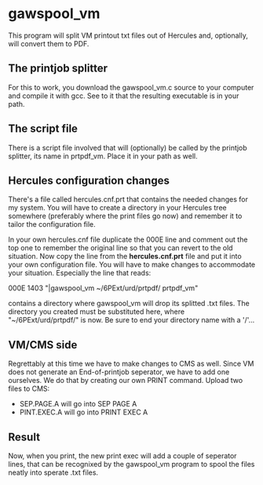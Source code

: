 # gawspool_vm
This program will split VM printout txt files out of Hercules and, optionally, will convert them to PDF.

## The printjob splitter
For this to work, you download the gawspool_vm.c source to your computer and compile it with gcc. See to it that the resulting executable is in your path.

## The script file
There is a script file involved that will (optionally) be called by the printjob splitter, its name in prtpdf_vm. Place it in your path as well.

## Hercules configuration changes
There's a file called hercules.cnf.prt that contains the needed changes for my system. You will have to create a directory in your Hercules tree somewhere (preferably where the print files go now) and remember it to tailor the configuration file.

In your own hercules.cnf file duplicate the 000E line and comment out the top one to remember the original line so that you can revert to the old situation. Now copy the line from the **hercules.cnf.prt** file and put it into your own configuration file. You will have to make changes to accommodate your situation. Especially the line that reads:

  000E   1403   "|gawspool_vm ~/6PExt/urd/prtpdf/ prtpdf_vm"

contains a directory where gawspool_vm will drop its splitted .txt files. The directory you created must be substituted here, where "~/6PExt/urd/prtpdf/" is now. Be sure to end your directory name with a '/'...

## VM/CMS side
Regrettably at this time we have to make changes to CMS as well. Since VM does not generate an End-of-printjob seperator, we have to add one ourselves. We do that by creating our own PRINT command. Upload two files to CMS:
- SEP.PAGE.A will go into SEP PAGE A
- PINT.EXEC.A will go into PRINT EXEC A

## Result
Now, when you print, the new print exec will add a couple of seperator lines, that can be recognixed by the gawspool_vm program to spool the files neatly into sperate .txt files.
